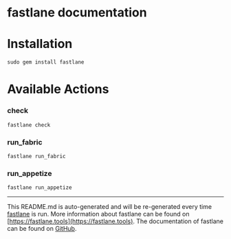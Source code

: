 fastlane documentation
================
# Installation
```
sudo gem install fastlane
```
# Available Actions
### check
```
fastlane check
```

### run_fabric
```
fastlane run_fabric
```

### run_appetize
```
fastlane run_appetize
```


----

This README.md is auto-generated and will be re-generated every time [fastlane](https://fastlane.tools) is run.
More information about fastlane can be found on [https://fastlane.tools](https://fastlane.tools).
The documentation of fastlane can be found on [GitHub](https://github.com/fastlane/fastlane/tree/master/fastlane).
